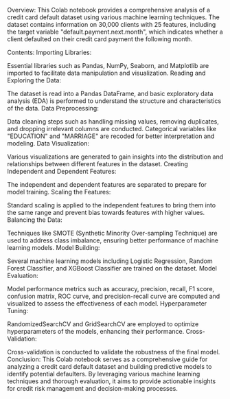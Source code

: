 Overview:
This Colab notebook provides a comprehensive analysis of a credit card default dataset using various machine learning techniques. The dataset contains information on 30,000 clients with 25 features, including the target variable "default.payment.next.month", which indicates whether a client defaulted on their credit card payment the following month.

Contents:
Importing Libraries:

Essential libraries such as Pandas, NumPy, Seaborn, and Matplotlib are imported to facilitate data manipulation and visualization.
Reading and Exploring the Data:

The dataset is read into a Pandas DataFrame, and basic exploratory data analysis (EDA) is performed to understand the structure and characteristics of the data.
Data Preprocessing:

Data cleaning steps such as handling missing values, removing duplicates, and dropping irrelevant columns are conducted.
Categorical variables like "EDUCATION" and "MARRIAGE" are recoded for better interpretation and modeling.
Data Visualization:

Various visualizations are generated to gain insights into the distribution and relationships between different features in the dataset.
Creating Independent and Dependent Features:

The independent and dependent features are separated to prepare for model training.
Scaling the Features:

Standard scaling is applied to the independent features to bring them into the same range and prevent bias towards features with higher values.
Balancing the Data:

Techniques like SMOTE (Synthetic Minority Over-sampling Technique) are used to address class imbalance, ensuring better performance of machine learning models.
Model Building:

Several machine learning models including Logistic Regression, Random Forest Classifier, and XGBoost Classifier are trained on the dataset.
Model Evaluation:

Model performance metrics such as accuracy, precision, recall, F1 score, confusion matrix, ROC curve, and precision-recall curve are computed and visualized to assess the effectiveness of each model.
Hyperparameter Tuning:

RandomizedSearchCV and GridSearchCV are employed to optimize hyperparameters of the models, enhancing their performance.
Cross-Validation:

Cross-validation is conducted to validate the robustness of the final model.
Conclusion:
This Colab notebook serves as a comprehensive guide for analyzing a credit card default dataset and building predictive models to identify potential defaulters. By leveraging various machine learning techniques and thorough evaluation, it aims to provide actionable insights for credit risk management and decision-making processes.
